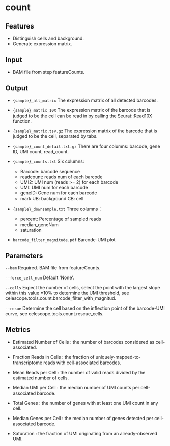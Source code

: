 # count

## Features
- Distinguish cells and background.
- Generate expression matrix.

## Input
- BAM file from step featureCounts.

## Output
- `{sample}_all_matrix` The expression matrix of all detected barcodes.

- `{sample}_matrix_10X` The expression matrix of the barcode that is judged to be the cell can be read in by calling the Seurat::Read10X function.

- `{sample}_matrix.tsv.gz` The expression matrix of the barcode that is judged to be the cell, separated by tabs.

- `{sample}_count_detail.txt.gz` There are four columns: barcode, gene ID, UMI count, read_count.

- `{sample}_counts.txt` Six columns:
	- Barcode: barcode sequence
	- readcount: reads num of each barcode
	- UMI2: UMI num (reads >= 2) for each barcode
	- UMI: UMI num for each barcode
	- geneID: Gene num for each barcode
	- mark UB: background CB: cell

- `{sample}_downsample.txt` Three columns：
	- percent: Percentage of sampled reads
	- median_geneNum
	- saturation

- `barcode_filter_magnitude.pdf` Barcode-UMI plot

## Parameters

`--bam` Required. BAM file from featureCounts.

`--force_cell_num` Default 'None'.

`--cells` Expect the number of cells, select the point with the largest slope within this value ±10% to determine the UMI threshold, see celescope.tools.count.barcode_filter_with_magnitud.

`--resue` Determine the cell based on the inflection point of the barcode-UMI curve, see celescope.tools.count.rescue_cells.

## Metrics
- Estimated Number of Cells : the number of barcodes considered as cell-associated.

- Fraction Reads in Cells : the fraction of uniquely-mapped-to-transcriptome reads with cell-associated barcodes.

- Mean Reads per Cell : the number of valid reads divided by the estimated number of cells.

- Median UMI per Cell : the median number of UMI counts per cell-associated barcode.

- Total Genes : the number of genes with at least one UMI count in any cell.

- Median Genes per Cell : the median number of genes detected per cell-associated barcode.

- Saturation : the fraction of UMI originating from an already-observed UMI.
